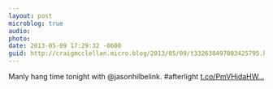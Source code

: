 ```yaml
---
layout: post
microblog: true
audio: 
photo: 
date: 2013-05-09 17:29:32 -0600
guid: http://craigmcclellan.micro.blog/2013/05/09/t332638497003425795.html
---
```

Manly hang time tonight with @jasonhilbelink. #afterlight [t.co/PmVHjdaHW...](http://t.co/PmVHjdaHWQ)
